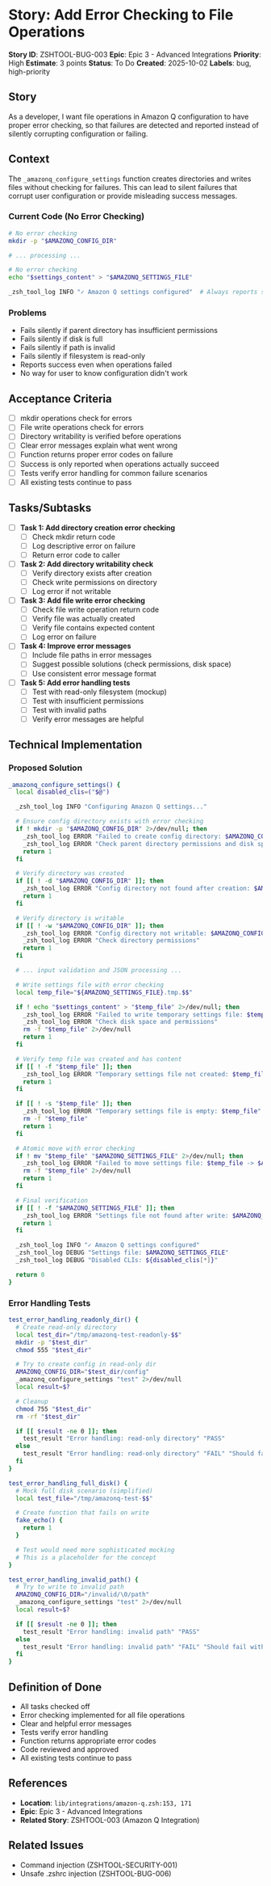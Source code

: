 # Story: Add Error Checking to File Operations

**Story ID**: ZSHTOOL-BUG-003
**Epic**: Epic 3 - Advanced Integrations
**Priority**: High
**Estimate**: 3 points
**Status**: To Do
**Created**: 2025-10-02
**Labels**: bug, high-priority

## Story

As a developer, I want file operations in Amazon Q configuration to have proper error checking, so that failures are detected and reported instead of silently corrupting configuration or failing.

## Context

The `_amazonq_configure_settings` function creates directories and writes files without checking for failures. This can lead to silent failures that corrupt user configuration or provide misleading success messages.

### Current Code (No Error Checking)
```zsh
# No error checking
mkdir -p "$AMAZONQ_CONFIG_DIR"

# ... processing ...

# No error checking
echo "$settings_content" > "$AMAZONQ_SETTINGS_FILE"

_zsh_tool_log INFO "✓ Amazon Q settings configured"  # Always reports success
```

### Problems
- Fails silently if parent directory has insufficient permissions
- Fails silently if disk is full
- Fails silently if path is invalid
- Fails silently if filesystem is read-only
- Reports success even when operations failed
- No way for user to know configuration didn't work

## Acceptance Criteria

- [ ] mkdir operations check for errors
- [ ] File write operations check for errors
- [ ] Directory writability is verified before operations
- [ ] Clear error messages explain what went wrong
- [ ] Function returns proper error codes on failure
- [ ] Success is only reported when operations actually succeed
- [ ] Tests verify error handling for common failure scenarios
- [ ] All existing tests continue to pass

## Tasks/Subtasks

- [ ] **Task 1: Add directory creation error checking**
  - [ ] Check mkdir return code
  - [ ] Log descriptive error on failure
  - [ ] Return error code to caller

- [ ] **Task 2: Add directory writability check**
  - [ ] Verify directory exists after creation
  - [ ] Check write permissions on directory
  - [ ] Log error if not writable

- [ ] **Task 3: Add file write error checking**
  - [ ] Check file write operation return code
  - [ ] Verify file was actually created
  - [ ] Verify file contains expected content
  - [ ] Log error on failure

- [ ] **Task 4: Improve error messages**
  - [ ] Include file paths in error messages
  - [ ] Suggest possible solutions (check permissions, disk space)
  - [ ] Use consistent error message format

- [ ] **Task 5: Add error handling tests**
  - [ ] Test with read-only filesystem (mockup)
  - [ ] Test with insufficient permissions
  - [ ] Test with invalid paths
  - [ ] Verify error messages are helpful

## Technical Implementation

### Proposed Solution

```zsh
_amazonq_configure_settings() {
  local disabled_clis=("$@")

  _zsh_tool_log INFO "Configuring Amazon Q settings..."

  # Ensure config directory exists with error checking
  if ! mkdir -p "$AMAZONQ_CONFIG_DIR" 2>/dev/null; then
    _zsh_tool_log ERROR "Failed to create config directory: $AMAZONQ_CONFIG_DIR"
    _zsh_tool_log ERROR "Check parent directory permissions and disk space"
    return 1
  fi

  # Verify directory was created
  if [[ ! -d "$AMAZONQ_CONFIG_DIR" ]]; then
    _zsh_tool_log ERROR "Config directory not found after creation: $AMAZONQ_CONFIG_DIR"
    return 1
  fi

  # Verify directory is writable
  if [[ ! -w "$AMAZONQ_CONFIG_DIR" ]]; then
    _zsh_tool_log ERROR "Config directory not writable: $AMAZONQ_CONFIG_DIR"
    _zsh_tool_log ERROR "Check directory permissions"
    return 1
  fi

  # ... input validation and JSON processing ...

  # Write settings file with error checking
  local temp_file="${AMAZONQ_SETTINGS_FILE}.tmp.$$"

  if ! echo "$settings_content" > "$temp_file" 2>/dev/null; then
    _zsh_tool_log ERROR "Failed to write temporary settings file: $temp_file"
    _zsh_tool_log ERROR "Check disk space and permissions"
    rm -f "$temp_file" 2>/dev/null
    return 1
  fi

  # Verify temp file was created and has content
  if [[ ! -f "$temp_file" ]]; then
    _zsh_tool_log ERROR "Temporary settings file not created: $temp_file"
    return 1
  fi

  if [[ ! -s "$temp_file" ]]; then
    _zsh_tool_log ERROR "Temporary settings file is empty: $temp_file"
    rm -f "$temp_file"
    return 1
  fi

  # Atomic move with error checking
  if ! mv "$temp_file" "$AMAZONQ_SETTINGS_FILE" 2>/dev/null; then
    _zsh_tool_log ERROR "Failed to move settings file: $temp_file -> $AMAZONQ_SETTINGS_FILE"
    rm -f "$temp_file" 2>/dev/null
    return 1
  fi

  # Final verification
  if [[ ! -f "$AMAZONQ_SETTINGS_FILE" ]]; then
    _zsh_tool_log ERROR "Settings file not found after write: $AMAZONQ_SETTINGS_FILE"
    return 1
  fi

  _zsh_tool_log INFO "✓ Amazon Q settings configured"
  _zsh_tool_log DEBUG "Settings file: $AMAZONQ_SETTINGS_FILE"
  _zsh_tool_log DEBUG "Disabled CLIs: ${disabled_clis[*]}"

  return 0
}
```

### Error Handling Tests

```zsh
test_error_handling_readonly_dir() {
  # Create read-only directory
  local test_dir="/tmp/amazonq-test-readonly-$$"
  mkdir -p "$test_dir"
  chmod 555 "$test_dir"

  # Try to create config in read-only dir
  AMAZONQ_CONFIG_DIR="$test_dir/config"
  _amazonq_configure_settings "test" 2>/dev/null
  local result=$?

  # Cleanup
  chmod 755 "$test_dir"
  rm -rf "$test_dir"

  if [[ $result -ne 0 ]]; then
    test_result "Error handling: read-only directory" "PASS"
  else
    test_result "Error handling: read-only directory" "FAIL" "Should fail with read-only parent"
  fi
}

test_error_handling_full_disk() {
  # Mock full disk scenario (simplified)
  local test_file="/tmp/amazonq-test-$$"

  # Create function that fails on write
  fake_echo() {
    return 1
  }

  # Test would need more sophisticated mocking
  # This is a placeholder for the concept
}

test_error_handling_invalid_path() {
  # Try to write to invalid path
  AMAZONQ_CONFIG_DIR="/invalid/\0/path"
  _amazonq_configure_settings "test" 2>/dev/null
  local result=$?

  if [[ $result -ne 0 ]]; then
    test_result "Error handling: invalid path" "PASS"
  else
    test_result "Error handling: invalid path" "FAIL" "Should fail with invalid path"
  fi
}
```

## Definition of Done

- All tasks checked off
- Error checking implemented for all file operations
- Clear and helpful error messages
- Tests verify error handling
- Function returns appropriate error codes
- Code reviewed and approved
- All existing tests continue to pass

## References

- **Location**: `lib/integrations/amazon-q.zsh:153, 171`
- **Epic**: Epic 3 - Advanced Integrations
- **Related Story**: ZSHTOOL-003 (Amazon Q Integration)

## Related Issues

- Command injection (ZSHTOOL-SECURITY-001)
- Unsafe .zshrc injection (ZSHTOOL-BUG-006)
